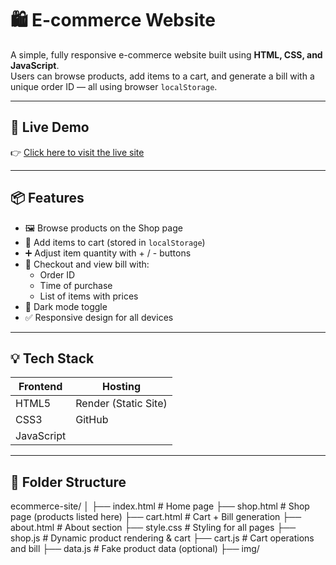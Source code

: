 # 🛍️ E-commerce Website

A simple, fully responsive e-commerce website built using **HTML, CSS, and JavaScript**.  
Users can browse products, add items to a cart, and generate a bill with a unique order ID — all using browser `localStorage`.

---

## 🔗 Live Demo

👉 [Click here to visit the live site](https://ecommerce-site-1-7ltp.onrender.com)

---

## 📦 Features

- 🖼️ Browse products on the Shop page
- 🛒 Add items to cart (stored in `localStorage`)
- ➕ Adjust item quantity with + / - buttons
- 📄 Checkout and view bill with:
  - Order ID
  - Time of purchase
  - List of items with prices
- 🌙 Dark mode toggle
- ✅ Responsive design for all devices

---

## 💡 Tech Stack

| Frontend  | Hosting         |
|-----------|-----------------|
| HTML5     | Render (Static Site) |
| CSS3      | GitHub          |
| JavaScript |                 |

---

## 📁 Folder Structure

ecommerce-site/
│
├── index.html         # Home page
├── shop.html          # Shop page (products listed here)
├── cart.html          # Cart + Bill generation
├── about.html         # About section
├── style.css          # Styling for all pages
├── shop.js            # Dynamic product rendering & cart
├── cart.js            # Cart operations and bill
├── data.js            # Fake product data (optional)
├── img/   

